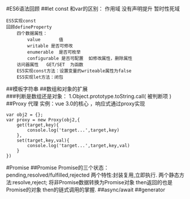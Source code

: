 #ES6语法回顾
##let const 
和var的区别： 
	作用域
	没有声明提升
	暂时性死域

	ES5实现const 
	回顾defineProperty 
		四个数据属性：
			value		值
			writable 是否可修改
			enumerable	是否可枚举  
			configurable 是否可配置  如修改属性，删除属性
		访问器属性	GET/SET  为函数
		ES5实现const方法：设置变量的writeable属性为false
		ES5实现let方法：闭包

##模板字符串
##数组和对象的扩展	
###判断是数组还是对象：
1.Object.prototype.toString.call( 被判断项 )
##Proxy 代理
实例：vue 3.0的核心 ，响应式通过proxy实现


	var obj2 = {};
	var proxy = new Proxy(obj2,{
		get(target,key){
			console.log('target...',target,key)
		},
		set(target,key,val){
			console.log('target...',target,key,val)
		}
	})
#Promise
##Promise
Promise的三个状态：pending,resolved/fulfilled,rejected
两个特性:封装复用,立即执行.
两个静态方法:resolve,reject; 将非Promise数据转换为Promise对象
then返回的也是Promise的对象
then的链式调用的掌握.
##async/await
##generator

